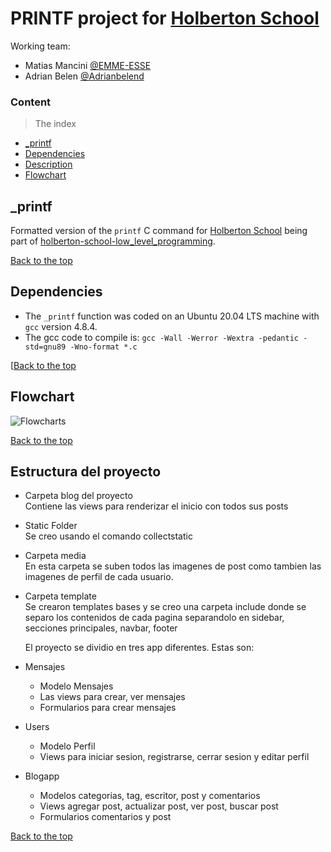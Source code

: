 # PRINTF project for [Holberton School](https://holbertonschool.uy)

Working team:

* Matias Mancini
[@EMME-ESSE](https://github.com/EMME-ESSE)
* Adrian Belen
[@Adrianbelend](https://github.com/Adrianbelend)


### Content
> The index

- [_printf](#_printf)
- [Dependencies](#dependencies)
- [Description](#description)
- [Flowchart](#flowchart)



## _printf

Formatted version of the ````printf```` C command for [Holberton School](https://holbertonschool.uy) being part
of [holberton-school-low_level_programming](https://github.com/search?q=holbertonschool-low_level_programming). 

[Back to the top](#Content)

## Dependencies

* The ````_printf```` function was coded on an Ubuntu 20.04 LTS machine with ````gcc```` version 4.8.4.
* The gcc code to compile is: ````gcc -Wall -Werror -Wextra -pedantic -std=gnu89 -Wno-format *.c````

[[Back to the top](#Content)
## Flowchart
![Flowcharts](https://user-images.githubusercontent.com/113596153/201496100-eddafe02-e590-4617-aeb7-685bbb6bcb41.jpeg)


[Back to the top](#proyecto-de-blog-para-coderhouse)
## Estructura del proyecto

* Carpeta blog del proyecto<br>
  Contiene las views para renderizar el inicio con todos sus posts

* Static Folder<br>
  Se creo usando el comando collectstatic

* Carpeta media<br>
  En esta carpeta se suben todos las imagenes de post como tambien las imagenes de perfil de cada usuario.

* Carpeta template <br>
  Se crearon templates bases y se creo una carpeta include donde se separo los contenidos de cada pagina separandolo en sidebar, secciones principales, navbar, footer

  El proyecto se dividio en tres app diferentes. Estas son:
* Mensajes
  - Modelo Mensajes
  - Las views para crear, ver mensajes
  - Formularios para crear mensajes

* Users

  - Modelo Perfil
  - Views para iniciar sesion, registrarse, cerrar sesion y editar perfil


* Blogapp
  - Modelos categorias, tag, escritor, post y comentarios
  - Views agregar post, actualizar post, ver post, buscar post
  - Formularios comentarios y post


[Back to the top](#proyecto-de-blog-para-coderhouse)



##  
